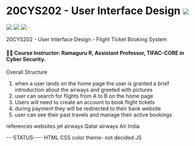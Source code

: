 # 20CYS202 - User Interface Design ![](https://img.shields.io/badge/-Live-brightgreen)
![](https://img.shields.io/badge/Batch-21CYS-lightgreen) ![](https://img.shields.io/badge/UG-blue) ![](https://img.shields.io/badge/Subject-UID-blue)

20CYS202  - User Interface Design - Flight Ticket Booking System

#### :teacher: Course Instructor:  Ramaguru R, Assistant Professor, TIFAC-CORE in Cyber Security.


Overall Structure


1. when a user lands on the home page the user is granted a brief introduction about the airways and greeted with pictures
2. user can search for flights from A to B on the home page
3. Users will need to create an account to book flight tickets
4. during payment they will be redirected to their bank website
5. user can see their past travels and manage their active bookings

references websites
jet airways
Qatar airways
Air India

---STATUS----
HTML
CSS
color theme- not decided
JS






